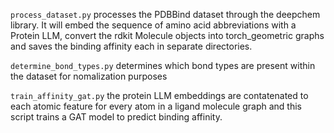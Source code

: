 ```process_dataset.py``` processes the PDBBind dataset through the deepchem library. It will embed the sequence of amino acid abbreviations with a Protein LLM, convert the rdkit Molecule objects into torch_geometric graphs and saves the binding affinity each in separate directories. 

```determine_bond_types.py``` determines which bond types are present within the dataset for nomalization purposes

```train_affinity_gat.py``` the protein LLM embeddings are contatenated to each atomic feature for every atom in a ligand molecule graph and this script trains a GAT model to predict binding affinity.


